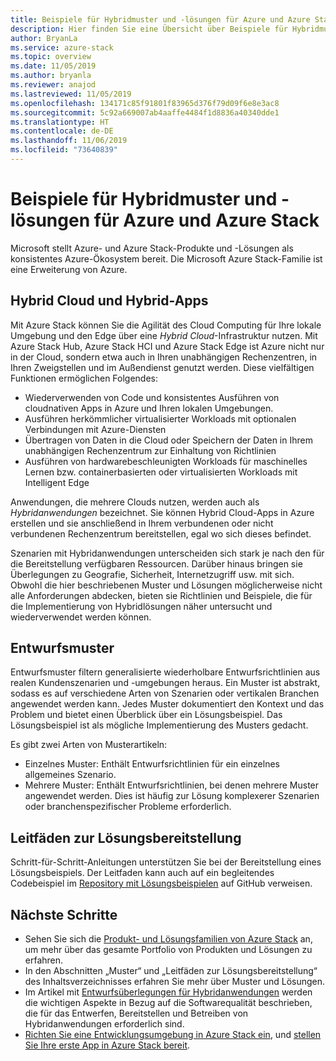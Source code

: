 ```yaml
---
title: Beispiele für Hybridmuster und -lösungen für Azure und Azure Stack
description: Hier finden Sie eine Übersicht über Beispiele für Hybridmuster und -lösungen, mit denen Sie sich einfacher mit Hybridlösungen in Azure und Azure Stack vertraut machen und solche Art von Lösungen erstellen können.
author: BryanLa
ms.service: azure-stack
ms.topic: overview
ms.date: 11/05/2019
ms.author: bryanla
ms.reviewer: anajod
ms.lastreviewed: 11/05/2019
ms.openlocfilehash: 134171c85f91801f83965d376f79d09f6e8e3ac8
ms.sourcegitcommit: 5c92a669007ab4aaffe4484f1d8836a40340dde1
ms.translationtype: HT
ms.contentlocale: de-DE
ms.lasthandoff: 11/06/2019
ms.locfileid: "73640839"
---
```

# <a name="hybrid-patterns-and-solution-examples-for-azure-and-azure-stack"></a>Beispiele für Hybridmuster und -lösungen für Azure und Azure Stack

Microsoft stellt Azure- und Azure Stack-Produkte und -Lösungen als konsistentes Azure-Ökosystem bereit. Die Microsoft Azure Stack-Familie ist eine Erweiterung von Azure. 

## <a name="the-hybrid-cloud-and-hybrid-apps"></a>Hybrid Cloud und Hybrid-Apps

Mit Azure Stack können Sie die Agilität des Cloud Computing für Ihre lokale Umgebung und den Edge über eine *Hybrid Cloud*-Infrastruktur nutzen. Mit Azure Stack Hub, Azure Stack HCI und Azure Stack Edge ist Azure nicht nur in der Cloud, sondern etwa auch in Ihren unabhängigen Rechenzentren, in Ihren Zweigstellen und im Außendienst genutzt werden. Diese vielfältigen Funktionen ermöglichen Folgendes:

- Wiederverwenden von Code und konsistentes Ausführen von cloudnativen Apps in Azure und Ihren lokalen Umgebungen.
- Ausführen herkömmlicher virtualisierter Workloads mit optionalen Verbindungen mit Azure-Diensten
- Übertragen von Daten in die Cloud oder Speichern der Daten in Ihrem unabhängigen Rechenzentrum zur Einhaltung von Richtlinien
- Ausführen von hardwarebeschleunigten Workloads für maschinelles Lernen bzw. containerbasierten oder virtualisierten Workloads mit Intelligent Edge

Anwendungen, die mehrere Clouds nutzen, werden auch als *Hybridanwendungen* bezeichnet. Sie können Hybrid Cloud-Apps in Azure erstellen und sie anschließend in Ihrem verbundenen oder nicht verbundenen Rechenzentrum bereitstellen, egal wo sich dieses befindet.

Szenarien mit Hybridanwendungen unterscheiden sich stark je nach den für die Bereitstellung verfügbaren Ressourcen. Darüber hinaus bringen sie Überlegungen zu Geografie, Sicherheit, Internetzugriff usw. mit sich. Obwohl die hier beschriebenen Muster und Lösungen möglicherweise nicht alle Anforderungen abdecken, bieten sie Richtlinien und Beispiele, die für die Implementierung von Hybridlösungen näher untersucht und wiederverwendet werden können.

## <a name="design-patterns"></a>Entwurfsmuster

Entwurfsmuster filtern generalisierte wiederholbare Entwurfsrichtlinien aus realen Kundenszenarien und -umgebungen heraus. Ein Muster ist abstrakt, sodass es auf verschiedene Arten von Szenarien oder vertikalen Branchen angewendet werden kann. Jedes Muster dokumentiert den Kontext und das Problem und bietet einen Überblick über ein Lösungsbeispiel. Das Lösungsbeispiel ist als mögliche Implementierung des Musters gedacht.

Es gibt zwei Arten von Musterartikeln:

- Einzelnes Muster: Enthält Entwurfsrichtlinien für ein einzelnes allgemeines Szenario.
- Mehrere Muster: Enthält Entwurfsrichtlinien, bei denen mehrere Muster angewendet werden. Dies ist häufig zur Lösung komplexerer Szenarien oder branchenspezifischer Probleme erforderlich.

## <a name="solution-deployment-guides"></a>Leitfäden zur Lösungsbereitstellung

Schritt-für-Schritt-Anleitungen unterstützen Sie bei der Bereitstellung eines Lösungsbeispiels. Der Leitfaden kann auch auf ein begleitendes Codebeispiel im [Repository mit Lösungsbeispielen](https://github.com/Azure-Samples/azure-intelligent-edge-patterns) auf GitHub verweisen. 

## <a name="next-steps"></a>Nächste Schritte

- Sehen Sie sich die [Produkt- und Lösungsfamilien von Azure Stack](/azure-stack) an, um mehr über das gesamte Portfolio von Produkten und Lösungen zu erfahren.
- In den Abschnitten „Muster“ und „Leitfäden zur Lösungsbereitstellung“ des Inhaltsverzeichnisses erfahren Sie mehr über Muster und Lösungen.
- Im Artikel mit [Entwurfsüberlegungen für Hybridanwendungen](overview-app-design-considerations.md) werden die wichtigen Aspekte in Bezug auf die Softwarequalität beschrieben, die für das Entwerfen, Bereitstellen und Betreiben von Hybridanwendungen erforderlich sind.
- [Richten Sie eine Entwicklungsumgebung in Azure Stack ein](../user/azure-stack-dev-start.md), und [stellen Sie Ihre erste App in Azure Stack bereit](../user/azure-stack-dev-start-deploy-app.md).
